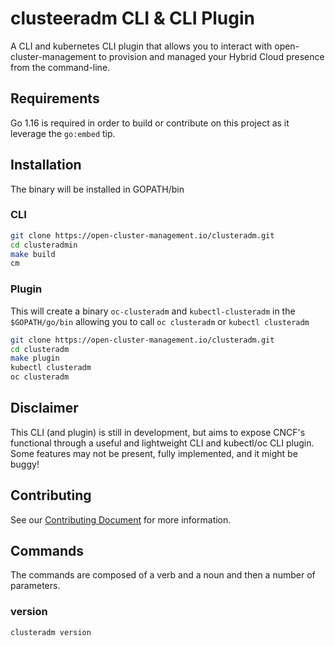 [comment]: # ( Copyright Contributors to the Open Cluster Management project )
# clusteeradm CLI & CLI Plugin

A CLI and kubernetes CLI plugin that allows you to interact with open-cluster-management to provision and managed your Hybrid Cloud presence from the command-line.

## Requirements

Go 1.16 is required in order to build or contribute on this project as it leverage the `go:embed` tip.

## Installation

The binary will be installed in GOPATH/bin
### CLI

```bash
git clone https://open-cluster-management.io/clusteradm.git
cd clusteradmin
make build
cm
```

### Plugin

This will create a binary `oc-clusteradm` and `kubectl-clusteradm` in the `$GOPATH/go/bin` allowing you to call `oc clusteradm` or `kubectl clusteradm`
```bash
git clone https://open-cluster-management.io/clusteradm.git
cd clusteradm
make plugin
kubectl clusteradm
oc clusteradm
```
## Disclaimer

This CLI (and plugin) is still in development, but aims to expose CNCF's functional through a useful and lightweight CLI and kubectl/oc CLI plugin.  Some features may not be present, fully implemented, and it might be buggy!  

## Contributing

See our [Contributing Document](CONTRIBUTING.md) for more information.  

## Commands

The commands are composed of a verb and a noun and then a number of parameters.

### version

`clusteradm version`